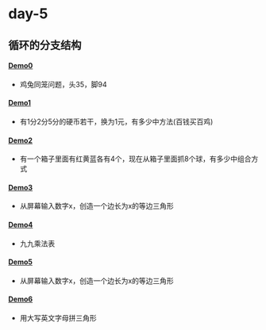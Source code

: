# day-5
## 循环的分支结构
#### [Demo0](https://github.com/ShenShizhe/java-programme/blob/main/java/day-05/Demo0.java)
- 鸡兔同笼问题，头35，脚94
#### [Demo1](https://github.com/ShenShizhe/java-programme/blob/main/java/day-05/Demo1.java)
- 有1分2分5分的硬币若干，换为1元，有多少中方法(百钱买百鸡)
#### [Demo2](https://github.com/ShenShizhe/java-programme/blob/main/java/day-05/Demo2.java)
- 有一个箱子里面有红黄蓝各有4个，现在从箱子里面抓8个球，有多少中组合方式
#### [Demo3](https://github.com/ShenShizhe/java-programme/blob/main/java/day-05/Demo3.java)
- 从屏幕输入数字x，创造一个边长为x的等边三角形
#### [Demo4](https://github.com/ShenShizhe/java-programme/blob/main/java/day-05/Demo4.java)
- 九九乘法表
#### [Demo5](https://github.com/ShenShizhe/java-programme/blob/main/java/day-05/Demo5.java)
- 从屏幕输入数字x，创造一个边长为x的等边三角形
#### [Demo6](https://github.com/ShenShizhe/java-programme/blob/main/java/day-05/Demo6.java)
- 用大写英文字母拼三角形
